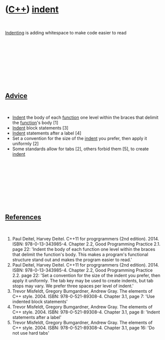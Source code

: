 
 

 

 

 

 

([C++](Cpp.md)) [indent](CppIndent.md)
========================================

 

[Indenting](CppIndent.md) is adding whitespace to make code easier to
read

 

 

 

 

 

[Advice](CppAdvice.md)
-----------------------

 

-   [Indent](CppIndent.md) the body of each [function](CppFunction.md)
    one level within the braces that delimit the
    [function](CppFunction.md)'s body \[1\]
-   [Indent](CppIndent.md) block statements \[3\]
-   [Indent](CppIndent.md) statements after a label \[4\]
-   Set a convention for the size of the [indent](CppIndent.md) you
    prefer, then apply it uniformly \[2\]
-   Some standards allow for tabs \[2\], others forbid them \[5\], to
    create [indent](CppIndent.md)

 

 

 

 

 

[References](CppReference.md)
------------------------------

 

1.  Paul Deitel, Harvey Deitel. C++11 for progrgrammers (2nd edition).
    2014. ISBN: 978-0-13-343985-4. Chapter 2.2, Good Programming
    Practice 2.1. page 22: 'Indent the body of each function one level
    within the braces that delimit the function's body. This makes a
    program's functional structure stand out and makes the program
    easier to read.'
2.  Paul Deitel, Harvey Deitel. C++11 for progrgrammers (2nd edition).
    2014. ISBN: 978-0-13-343985-4. Chapter 2.2, Good Programming
    Practice 2.2. page 22: 'Set a convention for the size of the indent
    you prefer, then apply it uniformly. The tab key may be used to
    create indents, but tab stops may vary. We prefer three spaces per
    level of indent.'
3.  Trevor Misfeldt, Gregory Bumgardner, Andrew Gray. The elements of
    C++ style. 2004. ISBN: 978-0-521-89308-4. Chapter 3.1, page 7: 'Use
    indented block statements'
4.  Trevor Misfeldt, Gregory Bumgardner, Andrew Gray. The elements of
    C++ style. 2004. ISBN: 978-0-521-89308-4. Chapter 3.1, page 8:
    'Indent statements after a label'
5.  Trevor Misfeldt, Gregory Bumgardner, Andrew Gray. The elements of
    C++ style. 2004. ISBN: 978-0-521-89308-4. Chapter 3.1, page 16: 'Do
    not use hard tabs'

 

 

 

 

 

 

